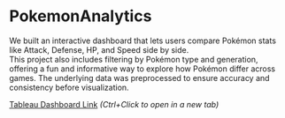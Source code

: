 # PokemonAnalytics
We built an interactive dashboard that lets users compare Pokémon stats like Attack, Defense, HP, and Speed side by side.  
This project also includes filtering by Pokémon type and generation, offering a fun and informative way to explore how Pokémon differ across games. 
The underlying data was preprocessed to ensure accuracy and consistency before visualization.


[Tableau Dashboard Link](https://public.tableau.com/app/profile/dominic.matthews/viz/PokemonAnalytics_17506289818630/PokeDexDashboardOverview)  *(Ctrl+Click to open in a new tab)*
